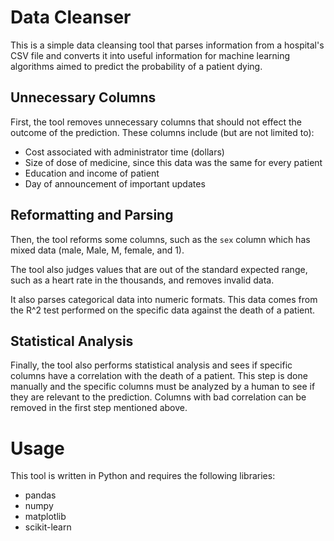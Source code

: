 # Data Cleanser

This is a simple data cleansing tool that parses information from a hospital's CSV file and converts it into useful information for machine learning algorithms aimed to predict the probability of a patient dying.

## Unnecessary Columns
First, the tool removes unnecessary columns that should not effect the outcome of the prediction. These columns include (but are not limited to):
- Cost associated with administrator time (dollars)
- Size of dose of medicine, since this data was the same for every patient
- Education and income of patient
- Day of announcement of important updates

## Reformatting and Parsing
Then, the tool reforms some columns, such as the `sex` column which has mixed data (male, Male, M, female, and 1).

The tool also judges values that are out of the standard expected range, such as a heart rate in the thousands, and removes invalid data.

It also parses categorical data into numeric formats. This data comes from the R^2 test performed on the specific data against the death of a patient. 

## Statistical Analysis
Finally, the tool also performs statistical analysis and sees if specific columns have a correlation with the death of a patient. This step is done manually and the specific columns must be analyzed by a human to see if they are relevant to the prediction. Columns with bad correlation can be removed in the first step mentioned above.


# Usage
This tool is written in Python and requires the following libraries:
- pandas
- numpy
- matplotlib
- scikit-learn
